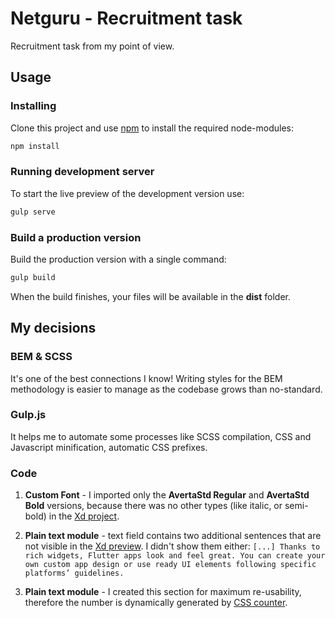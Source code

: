 # Netguru - Recruitment task

Recruitment task from my point of view.

## Usage

### Installing
Clone this project and use [npm](https://www.npmjs.com/) to install the required node-modules:
```bash
npm install
```
### Running development server
To start the live preview of the development version use:
```bash
gulp serve
```
### Build a production version
Build the production version with a single command:
```bash
gulp build
```
When the build finishes, your files will be available in the **dist** folder.

## My decisions
### BEM & SCSS
It's one of the best connections I know! Writing styles for the BEM methodology is easier to manage as the codebase grows than no-standard.
### Gulp.js
It helps me to automate some processes like SCSS compilation, CSS and Javascript minification, automatic CSS prefixes.

### Code
1. **Custom Font** - I imported only the **AvertaStd Regular** and **AvertaStd Bold** versions, because there was no other types (like italic, or semi-bold) in the [Xd project](https://xd.adobe.com/spec/f9a4086e-290c-4e2f-6e97-8f5446c5d829-8f95/).
2. **Plain text module** - text field contains two additional sentences that are not visible in the [Xd preview](https://xd.adobe.com/spec/f9a4086e-290c-4e2f-6e97-8f5446c5d829-8f95/). I didn't show them either:
``[...] Thanks to rich widgets, Flutter apps look and feel great. You can create your own custom app design or use ready UI elements following specific platforms’ guidelines.``

3. **Plain text module** - I created this section for maximum re-usability, therefore the number is dynamically generated by [CSS counter](https://developer.mozilla.org/pl/docs/Web/Guide/Liczniki_CSS).
